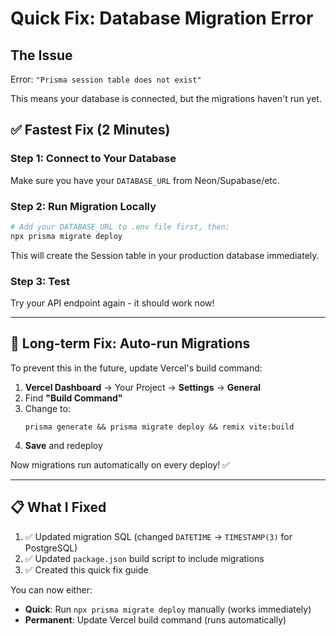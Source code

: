 # Quick Fix: Database Migration Error

## The Issue
Error: `"Prisma session table does not exist"`

This means your database is connected, but the migrations haven't run yet.

## ✅ Fastest Fix (2 Minutes)

### Step 1: Connect to Your Database
Make sure you have your `DATABASE_URL` from Neon/Supabase/etc.

### Step 2: Run Migration Locally
```bash
# Add your DATABASE_URL to .env file first, then:
npx prisma migrate deploy
```

This will create the Session table in your production database immediately.

### Step 3: Test
Try your API endpoint again - it should work now!

---

## 🔄 Long-term Fix: Auto-run Migrations

To prevent this in the future, update Vercel's build command:

1. **Vercel Dashboard** → Your Project → **Settings** → **General**
2. Find **"Build Command"**
3. Change to:
   ```
   prisma generate && prisma migrate deploy && remix vite:build
   ```
4. **Save** and redeploy

Now migrations run automatically on every deploy! ✅

---

## 📋 What I Fixed

1. ✅ Updated migration SQL (changed `DATETIME` → `TIMESTAMP(3)` for PostgreSQL)
2. ✅ Updated `package.json` build script to include migrations
3. ✅ Created this quick fix guide

You can now either:
- **Quick**: Run `npx prisma migrate deploy` manually (works immediately)
- **Permanent**: Update Vercel build command (runs automatically)

